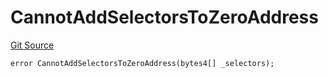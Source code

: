 # CannotAddSelectorsToZeroAddress
[Git Source](https://github.com/thrackle-io/tron/blob/edf3093a9fed22d64a8edbc89ae73bfbadfe2a42/src/client/token/handler/diamond/HandlerDiamondLib.sol)


```solidity
error CannotAddSelectorsToZeroAddress(bytes4[] _selectors);
```

